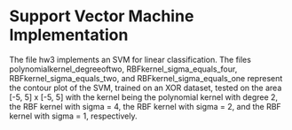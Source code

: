 # Support Vector Machine Implementation
The file hw3 implements an SVM for linear classification. The files polynomialkernel_degreeoftwo, RBFkernel_sigma_equals_four, RBFkernel_sigma_equals_two, and RBFkernel_sigma_equals_one represent the contour plot of the SVM, trained on an XOR dataset, tested on the area [-5, 5] x [-5, 5] with the kernel being the polynomial kernel with degree 2, the RBF kernel with sigma = 4, the RBF kernel with sigma = 2, and the RBF kernel with sigma = 1, respectively.

